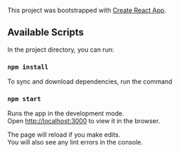 This project was bootstrapped with [Create React App](https://github.com/facebook/create-react-app).

## Available Scripts

In the project directory, you can run:

### `npm install`

To sync and download dependencies, run the command

### `npm start`

Runs the app in the development mode.<br />
Open [http://localhost:3000](http://localhost:3000) to view it in the browser.

The page will reload if you make edits.<br />
You will also see any lint errors in the console.



